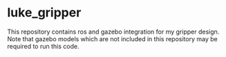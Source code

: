 # luke_gripper

This repository contains ros and gazebo integration for my gripper design. Note that gazebo models which are not included in this repository may be required to run this code.
